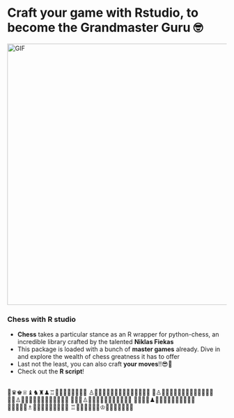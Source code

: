 <p>
  <h1 align="left"><b>Craft your game with Rstudio, to become the Grandmaster Guru 🤓</b></h1>
</p>
<img align="center" alt="GIF" src="https://github.com/DJJamsran/images/blob/main/OVFV.gif" width="600"/>
<br>

### Chess with R studio
- **Chess**  takes a particular stance as an R wrapper for python-chess, an incredible library crafted by the talented **Niklas Fiekas**
- This package is loaded with a bunch of **master games** already. Dive in and explore the wealth of chess greatness it has to offer
- Last not the least, you can also craft **your moves**!!😎👾
- Check out the **R script**!
<br>
<a>👑♛♚♕♝♞♜♟♖🔲🔳🔲🔳🔲🔳🔲🔳
♙🔲🔳🔲🔳🔲🔳🔲🔳🔲🔳🔲🔳🔲🔳
🔳♙🔲🔳🔲🔳🔲🔳🔲🔳🔲🔳🔲🔳🔲
🔲🔳♙🔲🔳🔲🔳🔲🔳🔲🔳🔲🔳🔲🔳
🔳🔲🔳♙🔲🔳🔲🔳🔲🔳🔲🔳🔲🔳🔲
🔲🔳🔲🔳♟🔲🔳🔲🔳🔲🔳🔲🔳🔲🔳
🔳🔲🔳🔲🔳♗🔲🔳🔲🔳🔲🔳🔲🔳🔲
♖🔲🔳🔲🔳🔲🔳♔🔲🔳🔲🔳🔲🔳🔲</a>
